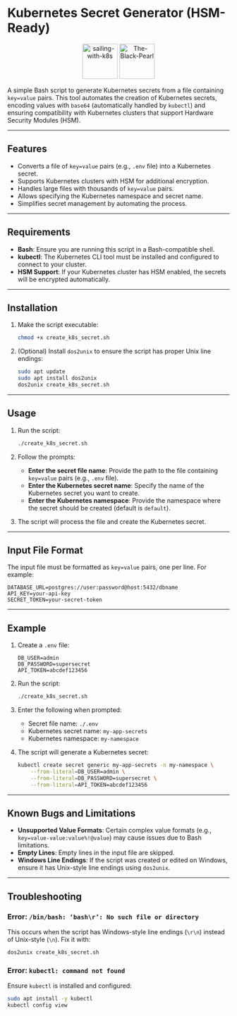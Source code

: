 # Kubernetes Secret Generator (HSM-Ready)

<p align="center">
   <img src="https://kubernetes.io/images/kubernetes.png" alt="sailing-with-k8s" width="80">
   <img src="https://raw.githubusercontent.com/kubernetes/community/refs/heads/master/icons/png/resources/labeled/secret-128.png" alt="The-Black-Pearl" width="80">
</p>

A simple Bash script to generate Kubernetes secrets from a file containing `key=value` pairs. This tool automates the creation of Kubernetes secrets, encoding values with `base64` (automatically handled by `kubectl`) and ensuring compatibility with Kubernetes clusters that support Hardware Security Modules (HSM).

---

## Features

- Converts a file of `key=value` pairs (e.g., `.env` file) into a Kubernetes secret.
- Supports Kubernetes clusters with HSM for additional encryption.
- Handles large files with thousands of `key=value` pairs.
- Allows specifying the Kubernetes namespace and secret name.
- Simplifies secret management by automating the process.

---

## Requirements

- **Bash**: Ensure you are running this script in a Bash-compatible shell.
- **kubectl**: The Kubernetes CLI tool must be installed and configured to connect to your cluster.
- **HSM Support**: If your Kubernetes cluster has HSM enabled, the secrets will be encrypted automatically.

---

## Installation

1. Make the script executable:
   ```bash
   chmod +x create_k8s_secret.sh
   ```

2. (Optional) Install `dos2unix` to ensure the script has proper Unix line endings:
   ```bash
   sudo apt update
   sudo apt install dos2unix
   dos2unix create_k8s_secret.sh
   ```

---

## Usage

1. Run the script:
   ```bash
   ./create_k8s_secret.sh
   ```

2. Follow the prompts:
   - **Enter the secret file name**: Provide the path to the file containing `key=value` pairs (e.g., `.env` file).
   - **Enter the Kubernetes secret name**: Specify the name of the Kubernetes secret you want to create.
   - **Enter the Kubernetes namespace**: Provide the namespace where the secret should be created (default is `default`).

3. The script will process the file and create the Kubernetes secret.

---

## Input File Format

The input file must be formatted as `key=value` pairs, one per line. For example:

```env
DATABASE_URL=postgres://user:password@host:5432/dbname
API_KEY=your-api-key
SECRET_TOKEN=your-secret-token
```

---

## Example

1. Create a `.env` file:
   ```env
   DB_USER=admin
   DB_PASSWORD=supersecret
   API_TOKEN=abcdef123456
   ```

2. Run the script:
   ```bash
   ./create_k8s_secret.sh
   ```

3. Enter the following when prompted:
   - Secret file name: `./.env`
   - Kubernetes secret name: `my-app-secrets`
   - Kubernetes namespace: `my-namespace`

4. The script will generate a Kubernetes secret:
   ```bash
   kubectl create secret generic my-app-secrets -n my-namespace \
       --from-literal=DB_USER=admin \
       --from-literal=DB_PASSWORD=supersecret \
       --from-literal=API_TOKEN=abcdef123456
   ```

---

## Known Bugs and Limitations

- **Unsupported Value Formats**: Certain complex value formats (e.g., `key=value-value:value%!@value`) may cause issues due to Bash limitations.
- **Empty Lines**: Empty lines in the input file are skipped.
- **Windows Line Endings**: If the script was created or edited on Windows, ensure it has Unix-style line endings using `dos2unix`.

---

## Troubleshooting

### Error: `/bin/bash: ‘bash\r’: No such file or directory`
This occurs when the script has Windows-style line endings (`\r\n`) instead of Unix-style (`\n`). Fix it with:
```bash
dos2unix create_k8s_secret.sh
```

### Error: `kubectl: command not found`
Ensure `kubectl` is installed and configured:
```bash
sudo apt install -y kubectl
kubectl config view
```
